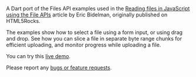 A Dart port of the Files API examples used in the
[Reading files in JavaScript using the File APIs](http://www.html5rocks.com/en/tutorials/file/dndfiles/)
article by Eric Bidelman, originally published on HTML5Rocks.

The examples show how to select a file using a form input, or using drag and
drop. See how you can slice a file in separate byte range
chunks for efficient uploading, and monitor progress while uploading a file.

You can try this
[live demo](http://www.dartlang.org/samples/dndfiles/).

Please report any [bugs or feature requests](http://dartbug.com/new).
